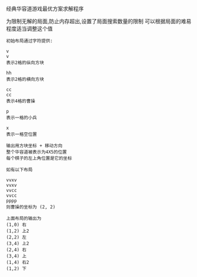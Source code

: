 经典华容道游戏最优方案求解程序

为限制无解的局面,防止内存超出,设置了局面搜索数量的限制
可以根据局面的难易程度适当调整这个值

```code
初始布局通过字符提供:

v
v
表示2格的纵向方块

hh
表示2格的横向方块

cc
cc
表示4格的曹操

p
表示一格的小兵

x
表示一格空位置
```

```code
输出用方块坐标 + 移动方向
整个华容道被表示为4X5的位置
每个棋子的左上角位置是它的坐标

如有以下布局

vvxv
vvxv
vvcc
vvcc
pppp
则曹操的坐标为 (2, 2)

上面布局的输出为
(1,0) 右
(1,2) 上2
(2,2) 左
(3,4) 上2
(2,4) 右
(3,4) 上
(1,4) 右2
(1,2) 下
```